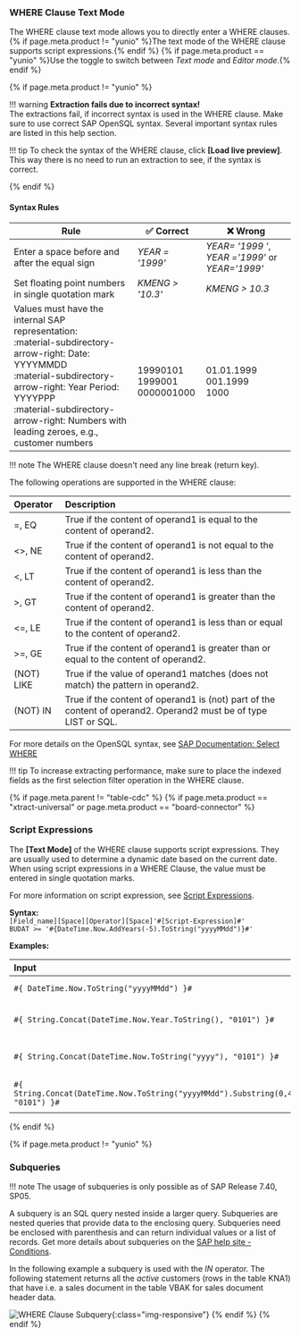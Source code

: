 ### WHERE Clause Text Mode

The WHERE clause text mode allows you to directly enter a WHERE clauses. {% if page.meta.product != "yunio" %}The text mode of the WHERE clause supports script expressions.{% endif %}
{% if page.meta.product == "yunio" %}Use the toggle to switch between *Text mode* and *Editor mode*.{% endif %}

{% if page.meta.product != "yunio" %}

!!! warning
	**Extraction fails due to incorrect syntax!** <br>
	The extractions fail, if incorrect syntax is used in the WHERE clause. Make sure to use correct SAP OpenSQL syntax. Several important syntax rules are listed in this help section.

!!! tip
	To check the syntax of the WHERE clause, click **[Load live preview]**. This way there is no need to run an extraction to see, if the syntax is correct.

{% endif %}

#### Syntax Rules

| Rule | :white_check_mark: Correct | :x: Wrong |
|--------|--------|--------|
| Enter a space before and after the equal sign |  *YEAR = '1999'* | *YEAR= '1999 '*, *YEAR ='1999'* or *YEAR='1999'*|
| Set floating point numbers in single quotation mark | *KMENG > '10.3'* |  *KMENG > 10.3*|
| Values must have the internal SAP representation:<br> :material-subdirectory-arrow-right: Date: YYYYMMDD <br> :material-subdirectory-arrow-right: Year Period: YYYYPPP <br> :material-subdirectory-arrow-right: Numbers with leading zeroes, e.g., customer numbers| <br> 19990101 <br> 1999001 <br> 0000001000 | <br> 01.01.1999 <br> 001.1999 <br> 1000|


!!! note
	The WHERE clause doesn't need any line break (return key).
	
The following operations are supported in the WHERE clause:

| Operator   |      Description     |  
|:---------|:------------- |
|=, EQ |  True if the content of operand1 is equal to the content of operand2.|
|<>, NE | True if the content of operand1 is not equal to the content of operand2.|
| <, LT | True if the content of operand1 is less than the content of operand2.|
|>, GT |  True if the content of operand1 is greater than the content of operand2.|
|<=, LE | True if the content of operand1 is less than or equal to the content of operand2.|
|>=, GE |  True if the content of operand1 is greater than or equal to the content of operand2.|
| (NOT) LIKE | True if the value of operand1 matches (does not match) the pattern in operand2.|
| (NOT) IN | True if the content of operand1 is (not) part of the content of operand2. Operand2 must be of type LIST or SQL.|

<!--- | (NOT) BETWEEN | True if the content of the operand1 lies (not) between the values of the operands operand2 and operand3. |-->

For more details on the OpenSQL syntax, see [SAP Documentation: Select WHERE](https://help.sap.com/doc/abapdocu_752_index_htm/7.52/en-US/abapwhere.htm?file=abapwhere.htm) 

!!! tip
	To increase extracting performance, make sure to place the indexed fields as the first selection filter operation in the WHERE clause.



{% if page.meta.parent != "table-cdc" %}
{% if page.meta.product == "xtract-universal" or page.meta.product == "board-connector" %}
<!--- Script Expressions are not supported by Xtract IS and Xtract for Alteryx-->

### Script Expressions

The **[Text Mode]** of the WHERE clause supports script expressions.
They are usually used to determine a dynamic date based on the current date. <br>
When using script expressions in a WHERE Clause, the value must be entered in single quotation marks.

For more information on script expression, see [Script Expressions](../advanced-techniques/script-expressions).

**Syntax:**<br>
```[Field_name][Space][Operator][Space]'#[Script-Expression]#'```<br>
```BUDAT >= '#{DateTime.Now.AddYears(-5).ToString("yyyyMMdd")}#'```

**Examples:**

|   Input                         | Output                                                                         | Description              |
|:--------------------------------------|:------------------------------------------------------------------------------|:--------------------|
|```#{ DateTime.Now.ToString("yyyyMMdd") }#```                                       | yyyyMMdd | Current date in SAP format          |
|```#{ String.Concat(DateTime.Now.Year.ToString(), "0101") }#```                     | yyyy0101 | Current year concatenated with "0101"           |
|```#{ String.Concat(DateTime.Now.ToString("yyyy"), "0101") }#```                    | yyyy0101 | Current year concatenated with "0101"            |
|```#{ String.Concat(DateTime.Now.ToString("yyyyMMdd").Substring(0,4), "0101") }#``` | yyyy0101 | Current year concatenated with "0101"           |

<!--- Script Expressions are not supported by Xtract IS and Xtract for Alteryx-->
{% endif %} 

{% if page.meta.product != "yunio" %}
### Subqueries

!!! note
	The usage of subqueries is only possible as of SAP Release 7.40, SP05.


A subquery is an SQL query nested inside a larger query. 
Subqueries are nested queries that provide data to the enclosing query. Subqueries need be enclosed with parenthesis and can return individual values or a list of records.
Get more details about subqueries on the [SAP help site - Conditions](https://help.sap.com/doc/abapdocu_752_index_htm/7.52/en-US/abenwhere_logexp_in_subquery.htm).

In the following example a subquery is used with the *IN* operator. 
The following statement returns all the *active* customers (rows in the table KNA1) that have i.e. a sales document in the table VBAK for sales document header data.

![WHERE Clause Subquery](../../assets/images/table/table_where_sub-select.png){:class="img-responsive"}
{% endif %}
{% endif %} 
